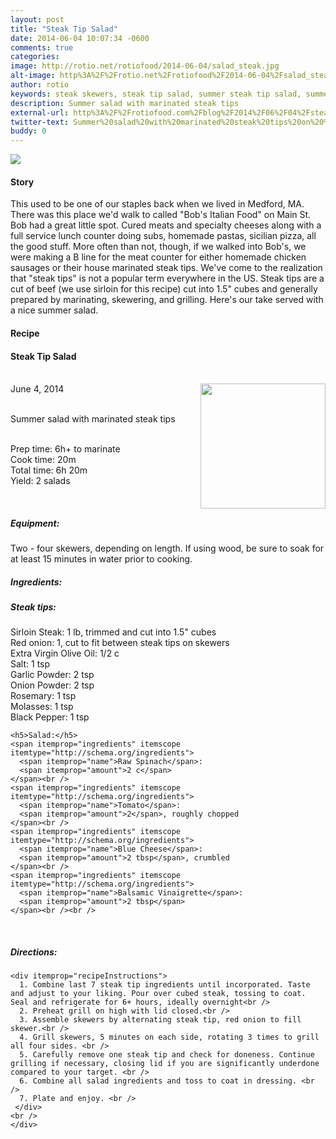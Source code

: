 ```yaml
---
layout: post
title: "Steak Tip Salad"
date: 2014-06-04 10:07:34 -0600
comments: true
categories: 
image: http://rotio.net/rotiofood/2014-06-04/salad_steak.jpg
alt-image: http%3A%2F%2Frotio.net%2Frotiofood%2F2014-06-04%2Fsalad_steak.jpg
author: rotio
keywords: steak skewers, steak tip salad, summer steak tip salad, summer salad, paleo salad
description: Summer salad with marinated steak tips
external-url: http%3A%2F%2Frotiofood.com%2Fblog%2F2014%2F06%2F04%2Fsteak-tip-salad%2F
twitter-text: Summer%20salad%20with%20marinated%20steak%20tips%20on%20%23rotiofood
buddy: 0
---
```

<!-- more -->
<img src="http://rotio.net/rotiofood/2014-06-04/salad_steak.jpg" />
<a href="https://plus.google.com/107103100819027957630?rel=author" style="display:none">{{page.author }}</a>

<h4>Story</b> </h4>
 <div>
	<p>This used to be one of our staples back when we lived in Medford, MA. There was this place we'd walk to called "Bob's Italian Food" on Main St. Bob had a great little spot. Cured meats and specialty cheeses along with a full service lunch counter doing subs, homemade pastas, sicilian pizza, all the good stuff. More often than not, though, if we walked into Bob's, we were making a B line for the meat counter for either homemade chicken sausages or their house marinated steak tips. We've come to the realization that "steak tips" is not a popular term everywhere in the US. Steak tips are a cut of beef (we use sirloin for this recipe) cut into 1.5" cubes and generally prepared by marinating, skewering, and grilling. Here's our take served with a nice summer salad.
	</p>  
  </div>
<h4>Recipe</b> </h4> 
  <div itemscope itemtype="http://schema.org/Recipe" >
  <h4 itemprop="name">Steak Tip Salad</h4>
  
  <br />
    June 4, 2014</time>
  <img itemprop="image" width="200px" align="right" src="http://rotio.net/rotiofood/2014-06-04/steak_salad.jpg" />
  
  <br /><span itemprop="description">Summer salad with marinated steak tips</span><br />

  <br />Prep time: <time datetime="PT6H0M" itemprop="prepTime">6h</time>+ to marinate
  <br />Cook time: <time datetime="PT0H20M" itemprop="cookTime">20m</time>
  <br />Total time: <time datetime="PT6H20M" itemprop="totalTime">6h 20m</time>
  <br />Yield: <span itemprop="recipeYield">2 salads</span>
  
  <br />
  <h5>Equipment:</h5>
	<span itemprop="ingredients" itemscope itemtype="http://schema.org/ingredients">
      Two - four skewers, depending on length. If using wood, be sure to soak for at least 15 minutes in water prior to cooking.
    </span><br />
 <h5>Ingredients:</h5>
	<h5>Steak tips:</h5>
    <span itemprop="ingredients" itemscope itemtype="http://schema.org/ingredients">
      <span itemprop="name">Sirloin Steak</span>: 
      <span itemprop="amount">1 lb</span>, trimmed and cut into 1.5" cubes 
    </span><br />
	<span itemprop="ingredients" itemscope itemtype="http://schema.org/ingredients">
      <span itemprop="name">Red onion</span>: 
      <span itemprop="amount">1</span>, cut to fit between steak tips on skewers
    </span><br />
    <span itemprop="ingredients" itemscope itemtype="http://schema.org/ingredients">
      <span itemprop="name">Extra Virgin Olive Oil</span>:
      <span itemprop="amount">1/2 c</span>
    </span><br />
	<span itemprop="ingredients" itemscope itemtype="http://schema.org/ingredients">
      <span itemprop="name">Salt</span>:
      <span itemprop="amount">1 tsp</span>
    </span><br />
	<span itemprop="ingredients" itemscope itemtype="http://schema.org/ingredients">
      <span itemprop="name">Garlic Powder</span>:
      <span itemprop="amount">2 tsp</span>
    </span><br />
	<span itemprop="ingredients" itemscope itemtype="http://schema.org/ingredients">
      <span itemprop="name">Onion Powder</span>:
      <span itemprop="amount">2 tsp</span>
    </span><br />
	<span itemprop="ingredients" itemscope itemtype="http://schema.org/ingredients">
      <span itemprop="name">Rosemary</span>:
      <span itemprop="amount">1 tsp</span>
    </span><br />
	<span itemprop="ingredients" itemscope itemtype="http://schema.org/ingredients">
      <span itemprop="name">Molasses</span>:
      <span itemprop="amount">1 tsp</span>
    </span><br />
	<span itemprop="ingredients" itemscope itemtype="http://schema.org/ingredients">
      <span itemprop="name">Black Pepper</span>:
      <span itemprop="amount">1 tsp</span>
    </span><br />
	
	<h5>Salad:</h5>
	<span itemprop="ingredients" itemscope itemtype="http://schema.org/ingredients">
      <span itemprop="name">Raw Spinach</span>:
      <span itemprop="amount">2 c</span>
    </span><br />
	<span itemprop="ingredients" itemscope itemtype="http://schema.org/ingredients">
      <span itemprop="name">Tomato</span>:
      <span itemprop="amount">2</span>, roughly chopped
    </span><br />
	<span itemprop="ingredients" itemscope itemtype="http://schema.org/ingredients">
      <span itemprop="name">Blue Cheese</span>:
      <span itemprop="amount">2 tbsp</span>, crumbled
    </span><br />
	<span itemprop="ingredients" itemscope itemtype="http://schema.org/ingredients">
      <span itemprop="name">Balsamic Vinaigrette</span>:
      <span itemprop="amount">2 tbsp</span>
    </span><br /><br />

	
  <br /><h5>Directions:</h5>
	
    <div itemprop="recipeInstructions">
	  1. Combine last 7 steak tip ingredients until incorporated. Taste and adjust to your liking. Pour over cubed steak, tossing to coat. Seal and refrigerate for 6+ hours, ideally overnight<br />
	  2. Preheat grill on high with lid closed.<br />
	  3. Assemble skewers by alternating steak tip, red onion to fill skewer.<br />
	  4. Grill skewers, 5 minutes on each side, rotating 3 times to grill all four sides. <br />
	  5. Carefully remove one steak tip and check for doneness. Continue grilling if necessary, closing lid if you are significantly underdone compared to your target. <br />
	  6. Combine all salad ingredients and toss to coat in dressing. <br />
	  7. Plate and enjoy. <br />
	 </div>
	<br />
	</div>


